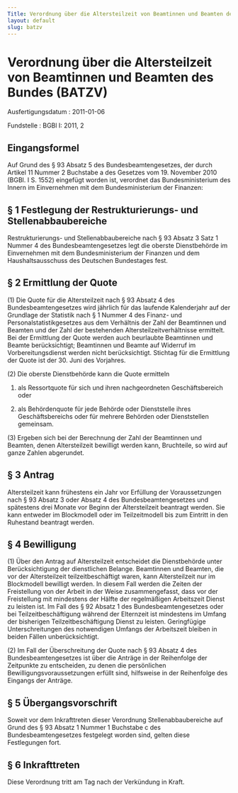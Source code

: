 ```yaml
---
Title: Verordnung über die Altersteilzeit von Beamtinnen und Beamten des Bundes
layout: default
slug: batzv
---
```


# Verordnung über die Altersteilzeit von Beamtinnen und Beamten des Bundes (BATZV)

Ausfertigungsdatum
:   2011-01-06

Fundstelle
:   BGBl I: 2011, 2


## Eingangsformel

Auf Grund des § 93 Absatz 5 des Bundesbeamtengesetzes, der durch
Artikel 11 Nummer 2 Buchstabe a des Gesetzes vom 19. November 2010
(BGBl. I S. 1552) eingefügt worden ist, verordnet das
Bundesministerium des Innern im Einvernehmen mit dem Bundesministerium
der Finanzen:


## § 1 Festlegung der Restrukturierungs- und Stellenabbaubereiche

Restrukturierungs- und Stellenabbaubereiche nach § 93 Absatz 3 Satz 1
Nummer 4 des Bundesbeamtengesetzes legt die oberste Dienstbehörde im
Einvernehmen mit dem Bundesministerium der Finanzen und dem
Haushaltsausschuss des Deutschen Bundestages fest.


## § 2 Ermittlung der Quote

(1) Die Quote für die Altersteilzeit nach § 93 Absatz 4 des
Bundesbeamtengesetzes wird jährlich für das laufende Kalenderjahr auf
der Grundlage der Statistik nach § 1 Nummer 4 des Finanz- und
Personalstatistikgesetzes aus dem Verhältnis der Zahl der Beamtinnen
und Beamten und der Zahl der bestehenden Altersteilzeitverhältnisse
ermittelt. Bei der Ermittlung der Quote werden auch beurlaubte
Beamtinnen und Beamte berücksichtigt; Beamtinnen und Beamte auf
Widerruf im Vorbereitungsdienst werden nicht berücksichtigt. Stichtag
für die Ermittlung der Quote ist der 30. Juni des Vorjahres.

(2) Die oberste Dienstbehörde kann die Quote ermitteln

1.  als Ressortquote für sich und ihren nachgeordneten Geschäftsbereich
    oder


2.  als Behördenquote für jede Behörde oder Dienststelle ihres
    Geschäftsbereichs oder für mehrere Behörden oder Dienststellen
    gemeinsam.




(3) Ergeben sich bei der Berechnung der Zahl der Beamtinnen und
Beamten, denen Altersteilzeit bewilligt werden kann, Bruchteile, so
wird auf ganze Zahlen abgerundet.


## § 3 Antrag

Altersteilzeit kann frühestens ein Jahr vor Erfüllung der
Voraussetzungen nach § 93 Absatz 3 oder Absatz 4 des
Bundesbeamtengesetzes und spätestens drei Monate vor Beginn der
Altersteilzeit beantragt werden. Sie kann entweder im Blockmodell oder
im Teilzeitmodell bis zum Eintritt in den Ruhestand beantragt werden.


## § 4 Bewilligung

(1) Über den Antrag auf Altersteilzeit entscheidet die Dienstbehörde
unter Berücksichtigung der dienstlichen Belange. Beamtinnen und
Beamten, die vor der Altersteilzeit teilzeitbeschäftigt waren, kann
Altersteilzeit nur im Blockmodell bewilligt werden. In diesem Fall
werden die Zeiten der Freistellung von der Arbeit in der Weise
zusammengefasst, dass vor der Freistellung mit mindestens der Hälfte
der regelmäßigen Arbeitszeit Dienst zu leisten ist. Im Fall des § 92
Absatz 1 des Bundesbeamtengesetzes oder bei Teilzeitbeschäftigung
während der Elternzeit ist mindestens im Umfang der bisherigen
Teilzeitbeschäftigung Dienst zu leisten. Geringfügige
Unterschreitungen des notwendigen Umfangs der Arbeitszeit bleiben in
beiden Fällen unberücksichtigt.

(2) Im Fall der Überschreitung der Quote nach § 93 Absatz 4 des
Bundesbeamtengesetzes ist über die Anträge in der Reihenfolge der
Zeitpunkte zu entscheiden, zu denen die persönlichen
Bewilligungsvoraussetzungen erfüllt sind, hilfsweise in der
Reihenfolge des Eingangs der Anträge.


## § 5 Übergangsvorschrift

Soweit vor dem Inkrafttreten dieser Verordnung Stellenabbaubereiche
auf Grund des § 93 Absatz 1 Nummer 1 Buchstabe c des
Bundesbeamtengesetzes festgelegt worden sind, gelten diese
Festlegungen fort.


## § 6 Inkrafttreten

Diese Verordnung tritt am Tag nach der Verkündung in Kraft.


